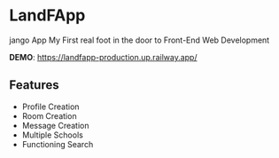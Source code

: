 
# LandFApp

jango App
My First real foot in the door to Front-End Web Development

**DEMO**: https://landfapp-production.up.railway.app/


## Features

- Profile Creation
- Room Creation
- Message Creation
- Multiple Schools
- Functioning Search

